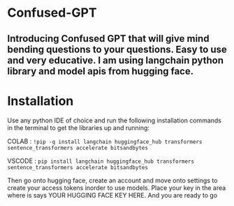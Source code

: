 # Confused-GPT
## Introducing Confused GPT that will give mind bending questions to your questions. Easy to use and very educative. I am using langchain python library and model apis from hugging face.

# Installation
Use any python IDE of choice and run the following installation commands in the terminal to get the libraries up and running:

COLAB : ``` !pip -q install langchain huggingface_hub transformers sentence_transformers accelerate bitsandbytes ```   

VSCODE : ``` pip install langchain huggingface_hub transformers sentence_transformers accelerate bitsandbytes ```

Then go onto hugging face, create an account and move onto settings to create your access tokens inorder to use models.
Place your key in the area where is says YOUR HUGGING FACE KEY HERE.
And you are ready to go
